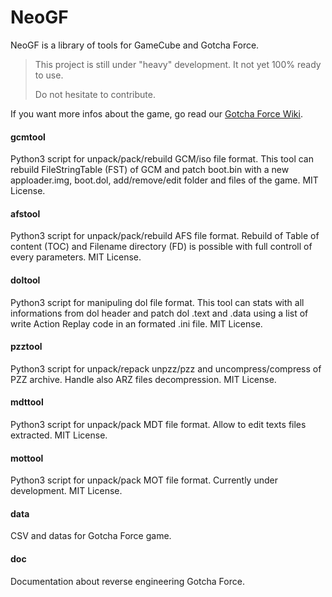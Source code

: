 # NeoGF
NeoGF is a library of tools for GameCube and Gotcha Force.

> This project is still under "heavy" development. It not yet 100% ready to use.
> 
> Do not hesitate to contribute.

If you want more infos about the game, go read our [Gotcha Force Wiki](http://re.wiki.virtualworld.fr/index.php/Gotcha_Force).

#### gcmtool
Python3 script for unpack/pack/rebuild GCM/iso file format. This tool can rebuild FileStringTable (FST) of GCM and patch boot.bin with a new apploader.img, boot.dol, add/remove/edit folder and files of the game. MIT License.

#### afstool
Python3 script for unpack/pack/rebuild AFS file format. Rebuild of Table of content (TOC) and Filename directory (FD) is possible with full controll of every parameters. MIT License.

#### doltool
Python3 script for manipuling dol file format. This tool can stats with all informations from dol header and patch dol .text and .data using a list of write Action Replay code in an formated .ini file. MIT License.

#### pzztool
Python3 script for unpack/repack unpzz/pzz and uncompress/compress of PZZ archive. Handle also ARZ files decompression. MIT License.

#### mdttool
Python3 script for unpack/pack MDT file format. Allow to edit texts files extracted. MIT License.

#### mottool
Python3 script for unpack/pack MOT file format. Currently under development. MIT License.

#### data
CSV and datas for Gotcha Force game.

#### doc 
Documentation about reverse engineering Gotcha Force.
